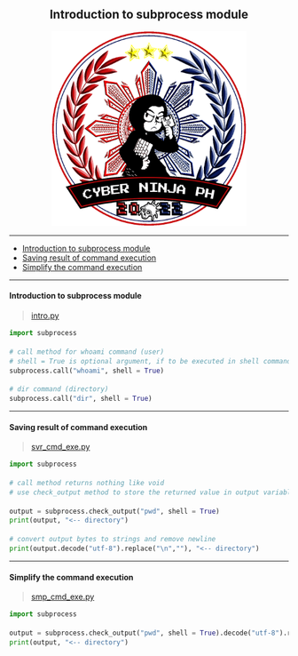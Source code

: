 <h2 align="center">Introduction to subprocess module</h2>
<p align="center"><img width="350" height="350" src="./src/banner_cnph.gif"></p>

- - - - - - - - - - - - - - - - - - - - - -
- [Introduction to subprocess module](#introduction-to-subprocess-module)
- [Saving result of command execution](#saving-result-of-command-execution)
- [Simplify the command execution](#simplify-the-command-execution)
---
#### Introduction to subprocess module

> [intro.py](intro.py)
```python
import subprocess

# call method for whoami command (user)
# shell = True is optional argument, if to be executed in shell command prompt
subprocess.call("whoami", shell = True)

# dir command (directory)
subprocess.call("dir", shell = True)
```
---
#### Saving result of command execution

> [svr_cmd_exe.py](svr_cmd_exe.py)
```python
import subprocess

# call method returns nothing like void
# use check_output method to store the returned value in output variable

output = subprocess.check_output("pwd", shell = True)
print(output, "<-- directory")

# convert output bytes to strings and remove newline
print(output.decode("utf-8").replace("\n",""), "<-- directory")
```
---
#### Simplify the command execution

> [smp_cmd_exe.py](smp_cmd_exe.py)
```python
import subprocess

output = subprocess.check_output("pwd", shell = True).decode("utf-8").replace("\n","")
print(output, "<-- directory")
```